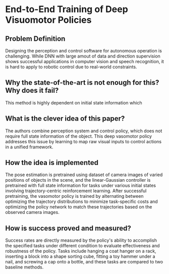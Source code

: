 # End-to-End Training of Deep Visuomotor Policies

## Problem Definition
Designing the perception and control software for autonomous operation is challenging. While DNN with large amout of data and direction supervision shows successful applications in computer vision and speech recognition, it is hard to apply to robotic control due to real-world constraints. 
## Why the state-of-the-art is not enough for this? Why does it fail?
This method is highly dependent on initial state information which

## What is the clever idea of this paper?
The authors combine perception system and control policy, which does not require full state information of the object. This deep vasomotor policy addresses this issue by learning to map raw visual inputs to control actions in a unified framework.

## How the idea is implemented
The pose estimation is pretrained using dataset of camera images of varied positions of objects in the scene, and the linear-Gaussian controller is pretrained with full state information for tasks under various initial states involving trajectory-centric reinforcement learning. After successful pretraining, the vasomotor policy is trained by alternating between optimizing the trajectory distributions to minimize task-specific costs and optimizing the policy network to match these trajectories based on the observed camera images.

##  How is success proved and measured?
Success rates are directly measured by the policy's ability to accomplish the specified tasks under different condition to evaluate effectiveness and robustness of the policy. Tasks include hanging a coat hanger on a rack, inserting a block into a shape sorting cube, fitting a toy hammer under a nail, and screwing a cap onto a bottle, and these tasks are compared to two baseline methods.